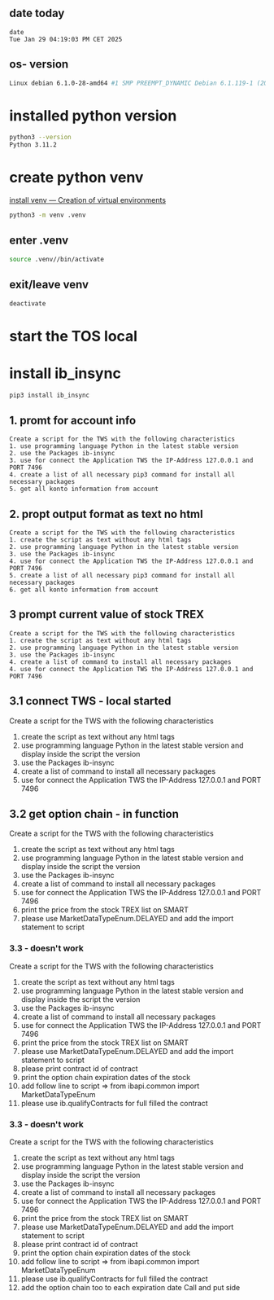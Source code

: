 ## date today 

```bach
date
Tue Jan 29 04:19:03 PM CET 2025
```


## os- version

```bash
Linux debian 6.1.0-28-amd64 #1 SMP PREEMPT_DYNAMIC Debian 6.1.119-1 (2024-11-22) x86_64 GNU/Linux
```

# installed python version 

```bash
python3 --version
Python 3.11.2
```
# create python venv

[install venv — Creation of virtual environments](https://docs.python.org/3/library/venv.html)

```bash
python3 -m venv .venv
```

## enter .venv

```bash
source .venv//bin/activate
```

## exit/leave venv

```bash
deactivate
```

# start the TOS local


# install ib_insync

```bash
pip3 install ib_insync
```


## 1. promt for account info

```text
Create a script for the TWS with the following characteristics
1. use programming language Python in the latest stable version
2. use the Packages ib-insync
3. use for connect the Application TWS the IP-Address 127.0.0.1 and PORT 7496
4. create a list of all necessary pip3 command for install all necessary packages
5. get all konto information from account
```

## 2. propt output format as text no html

```text
Create a script for the TWS with the following characteristics
1. create the script as text without any html tags
2. use programming language Python in the latest stable version
3. use the Packages ib-insync
4. use for connect the Application TWS the IP-Address 127.0.0.1 and PORT 7496
5. create a list of all necessary pip3 command for install all necessary packages
6. get all konto information from account
```

## 3 prompt current value of stock TREX

```text
Create a script for the TWS with the following characteristics
1. create the script as text without any html tags
2. use programming language Python in the latest stable version
3. use the Packages ib-insync
4. create a list of command to install all necessary packages
4. use for connect the Application TWS the IP-Address 127.0.0.1 and PORT 7496
```

## 3.1 connect TWS - local started

Create a script for the TWS with the following characteristics
1. create the script as text without any html tags
2. use programming language Python in the latest stable version and display inside the script the version
3. use the Packages ib-insync
4. create a list of command to install all necessary packages
5. use for connect the Application TWS the IP-Address 127.0.0.1 and PORT 7496

## 3.2 get option chain - in function

Create a script for the TWS with the following characteristics
1. create the script as text without any html tags
2. use programming language Python in the latest stable version and display inside the script the version
3. use the Packages ib-insync
4. create a list of command to install all necessary packages
5. use for connect the Application TWS the IP-Address 127.0.0.1 and PORT 7496
6. print the price from  the stock TREX list on SMART
7. please use MarketDataTypeEnum.DELAYED and add the import statement to script


### 3.3 - doesn't work

Create a script for the TWS with the following characteristics
1. create the script as text without any html tags
2. use programming language Python in the latest stable version and display inside the script the version
3. use the Packages ib-insync
4. create a list of command to install all necessary packages
5. use for connect the Application TWS the IP-Address 127.0.0.1 and PORT 7496
6. print the price from  the stock TREX list on SMART
7. please use MarketDataTypeEnum.DELAYED and add the import statement to script
8. please print contract id of contract
9. print the option chain expiration dates of the stock
10. add follow line to script => from ibapi.common import MarketDataTypeEnum
11. please use ib.qualifyContracts for full filled the contract


### 3.3 - doesn't work
Create a script for the TWS with the following characteristics
1. create the script as text without any html tags
2. use programming language Python in the latest stable version and display inside the script the version
3. use the Packages ib-insync
4. create a list of command to install all necessary packages
5. use for connect the Application TWS the IP-Address 127.0.0.1 and PORT 7496
6. print the price from  the stock TREX list on SMART
7. please use MarketDataTypeEnum.DELAYED and add the import statement to script
8. please print contract id of contract
9. print the option chain expiration dates of the stock
10. add follow line to script => from ibapi.common import MarketDataTypeEnum
11. please use ib.qualifyContracts for full filled the contract
12. add the option chain too to each expiration date Call and put side